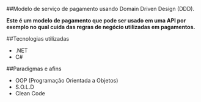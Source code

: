 ##Modelo de serviço de pagamento usando Domain Driven Design (DDD).

**Este é um modelo de pagamento que pode ser usado em uma API por exemplo no qual cuida das regras de 
negócio utilizadas em pagamentos.**

##Tecnologias utilizadas
- .NET
- C#

##Paradigmas e afins
- OOP (Programação Orientada a Objetos)
- S.O.L.D 
- Clean Code
